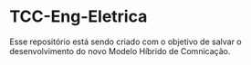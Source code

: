 # TCC-Eng-Eletrica
Esse repositório está sendo criado com o objetivo de salvar o desenvolvimento do novo Modelo Híbrido de Comnicação.
